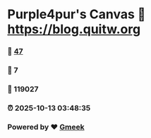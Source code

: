 # Purple4pur's Canvas :link: https://blog.quitw.org 
### :page_facing_up: [47](https://blog.quitw.org/tag.html) 
### :speech_balloon: 7 
### :hibiscus: 119027 
### :alarm_clock: 2025-10-13 03:48:35 
### Powered by :heart: [Gmeek](https://github.com/Meekdai/Gmeek)

